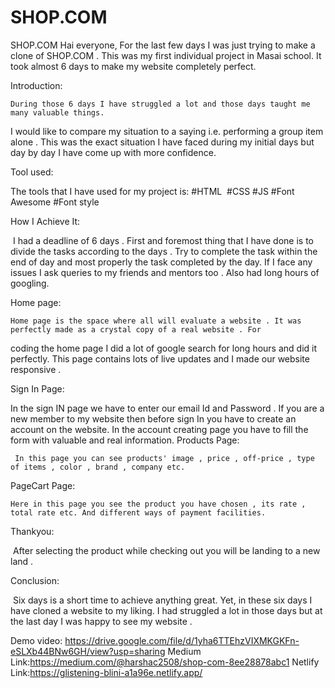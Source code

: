 # SHOP.COM
SHOP.COM
    Hai everyone, For the last few days I was just trying to make a clone of SHOP.COM . This was my first individual project in Masai school. 
It took almost 6 days to make my website completely perfect.

Introduction:

    During those 6 days I have struggled a lot and those days taught me many valuable things.
I would like to compare my situation to a saying i.e. performing a group item alone . This was 
the exact situation I have faced during my 
initial days but day by day I have come up with more confidence.
 
Tool used:

The tools that I have used for my project is:
#HTML 
#CSS
#JS
#Font Awesome
#Font style

How I Achieve It:

 I had a deadline of 6 days . First and foremost thing that I have done is to divide the tasks according to the days . 
Try to complete the task within the end of day and most properly the task completed by the day. If I face any issues I ask queries to my friends and mentors too .
Also had long hours of googling.

Home page:

    Home page is the space where all will evaluate a website . It was perfectly made as a crystal copy of a real website . For 
 coding the home page I did a lot of google search for long hours and did it perfectly. This page contains lots of live 
 updates and I made our website responsive .

Sign In Page:

   In the sign IN page we have to enter our email Id and Password . If you are a new member to my website then before sign In you have to create an
account on the website. In the account creating page you have to fill the form with valuable and real information.
Products Page:

     In this page you can see products' image , price , off-price , type of items , color , brand , company etc.
     
PageCart Page:

    Here in this page you see the product you have chosen , its rate , total rate etc. And different ways of payment facilities.
    
Thankyou:

    After selecting the product while checking out you will be landing to a new land .
    
Conclusion:

 Six days is a short time to achieve anything great. Yet, in these six days I have cloned a website to my liking. 
 I had struggled a lot in those days but at the last day I was happy to see my website .


Demo video: https://drive.google.com/file/d/1yha6TTEhzVIXMKGKFn-eSLXb44BNw6GH/view?usp=sharing
Medium Link:https://medium.com/@harshac2508/shop-com-8ee28878abc1
Netlify Link:https://glistening-blini-a1a96e.netlify.app/
